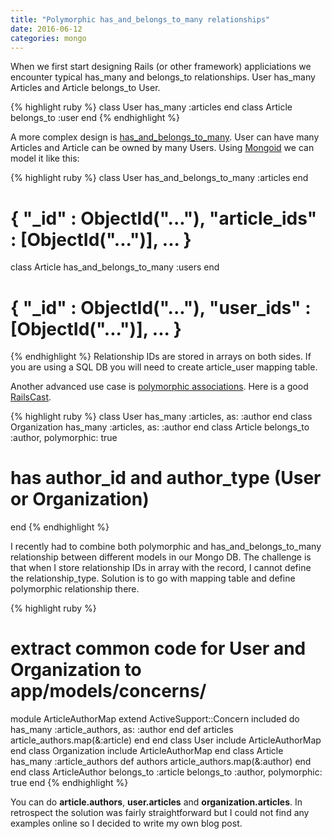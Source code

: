 ```yaml
---
title: "Polymorphic has_and_belongs_to_many relationships"
date: 2016-06-12
categories: mongo
---
```


When we first start designing Rails (or other framework) appliciations we encounter typical has_many and belongs_to relationships.  User has_many Articles and Article belongs_to User.

{% highlight ruby %}
class User
  has_many :articles
end
class Article
  belongs_to :user
end
{% endhighlight %}

A more complex design is [has_and_belongs_to_many](http://guides.rubyonrails.org/association_basics.html#the-has-and-belongs-to-many-association).  User can have many Articles and Article can be owned by many Users.  Using [Mongoid](https://github.com/mongodb/mongoid) we can model it like this:

{% highlight ruby %}
class User
  has_and_belongs_to_many :articles
end
# { "_id" : ObjectId("..."), "article_ids" : [ObjectId("...")], ... }
class Article
  has_and_belongs_to_many :users
end
# { "_id" : ObjectId("..."), "user_ids" : [ObjectId("...")], ... }
{% endhighlight %}
Relationship IDs are stored in arrays on both sides.  If you are using a SQL DB you will need to create article_user mapping table.

Another advanced use case is [polymorphic associations](http://guides.rubyonrails.org/association_basics.html#polymorphic-associations).  Here is a good [RailsCast](http://railscasts.com/episodes/154-polymorphic-association-revised).

{% highlight ruby %}
class User
  has_many :articles, as: :author
end
class Organization
  has_many :articles, as: :author
end
class Article
  belongs_to :author, polymorphic: true
  # has author_id and author_type (User or Organization)
end
{% endhighlight %}

I recently had to combine both polymorphic and has_and_belongs_to_many relationship between different models in our Mongo DB.  The challenge is that when I store relationship IDs in array with the record, I cannot define the relationship_type.  Solution is to go with mapping table and define polymorphic relationship there.

{% highlight ruby %}
# extract common code for User and Organization to app/models/concerns/
module ArticleAuthorMap
  extend ActiveSupport::Concern
  included do
    has_many :article_authors, as: :author
  end
  def articles
    article_authors.map(&:article)
  end
end
class User
  include ArticleAuthorMap
end
class Organization
  include ArticleAuthorMap
end
class Article
  has_many :article_authors
  def authors
    article_authors.map(&:author)
  end
end
class ArticleAuthor
  belongs_to :article
  belongs_to :author, polymorphic: true
end
{% endhighlight %}

You can do **article.authors**, **user.articles** and **organization.articles**.  In retrospect the solution was fairly straightforward but I could not find any examples online so I decided to write my own blog post.
